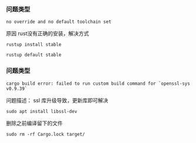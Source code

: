 ### 问题类型

```shell
no override and no default toolchain set
```

原因 rust没有正确的安装，解决方式

```
rustup install stable
```

```
rustup default stable
```



### 问题类型

```
cargo build error: failed to run custom build command for `openssl-sys v0.9.39` 
```

问题描述： ssl 库升级导致，更新库即可解决

```
sudo apt install libssl-dev
```

删除之前编译留下的文件

```
sudo rm -rf Cargo.lock target/
```

